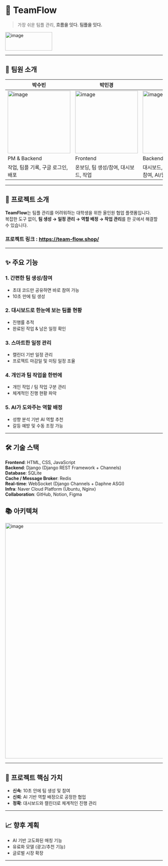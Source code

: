 # 🌊 TeamFlow
> 가장 쉬운 팀플 관리, **흐름을 잇다. 팀플을 잇다.**

<img width="150" height="59" alt="image" src="https://github.com/user-attachments/assets/bb85aba9-ca09-4161-af1b-e92216c7d4d5" />

---

## 👥 팀원 소개

| 박수빈      | 박민경     | 이상윤    | 전도현      |
| ------------- | ------------- | ------------- | ------------- |
| <img width="200" height="200" alt="image" src="https://github.com/user-attachments/assets/88fc0185-4213-410b-9a79-d1c9cefeb5c4" /> | <img width="200" height="200" alt="image" src="https://github.com/user-attachments/assets/2c21f8e3-c323-40e8-85d0-b374bae22e65" /> | <img width="200" height="200" alt="image" src="https://github.com/user-attachments/assets/fbdea175-fa1c-4dc5-b9e7-baa9bf6e1514" /> | <img width="200" height="200" alt="image" src="https://github.com/user-attachments/assets/e047bf46-91c1-4430-8d57-8acfe54dc296" /> |
| PM & Backend         | Frontend                | Backend                 | Frontend                    |
| 작업, 팀플 기록, 구글 로그인, 배포            | 온보딩, 팀 생성/참여, 대시보드, 작업         | 대시보드, 일정, 자료, 팀 생성/참여, AI/웹소켓            | 랜딩, 일정, 프로필, 팀플 기록, UI 디자인 개선                                                                                                      |

---

## 📌 프로젝트 소개
**TeamFlow**는 팀플 관리를 어려워하는 대학생을 위한 올인원 협업 플랫폼입니다.  
복잡한 도구 없이, **팀 생성 → 일정 관리 → 역할 배정 → 작업 관리**를 한 곳에서 해결할 수 있습니다.

### 프로젝트 링크 : https://team-flow.shop/

---

## ✨ 주요 기능
### 1. 간편한 팀 생성/참여
- 초대 코드만 공유하면 바로 참여 가능  
- 10초 만에 팀 생성  

### 2. 대시보드로 한눈에 보는 팀플 현황
- 진행률 추적  
- 완료된 작업 & 남은 일정 확인  

### 3. 스마트한 일정 관리
- 캘린더 기반 일정 관리  
- 프로젝트 마감일 및 미팅 일정 조율  

### 4. 개인과 팀 작업을 한번에
- 개인 작업 / 팀 작업 구분 관리  
- 체계적인 진행 현황 파악  

### 5. AI가 도와주는 역할 배정
- 성향 분석 기반 AI 역할 추천  
- 갈등 예방 및 수동 조정 가능  

---

## 🛠 기술 스택
**Frontend**: HTML, CSS, JavaScript  
**Backend**: Django (Django REST Framework + Channels)  
**Database**: SQLite  
**Cache / Message Broker**: Redis  
**Real-time**: WebSocket (Django Channels + Daphne ASGI)  
**Infra**: Naver Cloud Platform (Ubuntu, Nginx)  
**Collaboration**: GitHub, Notion, Figma  

## 📚 아키텍쳐
<img width="1765" height="752" alt="image" src="https://github.com/user-attachments/assets/adda6c34-dea2-4705-adca-a245a5cb28ea" />

---

## 🎯 프로젝트 핵심 가치

* **신속**: 10초 안에 팀 생성 및 참여
* **신뢰**: AI 기반 역할 배정으로 공정한 협업
* **정확**: 대시보드와 캘린더로 체계적인 진행 관리

---

## 📈 향후 계획

* AI 기반 고도화된 매칭 기능
* 유료화 모델 (광고/추천 기능)
* 글로벌 시장 확장

---
